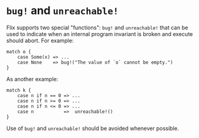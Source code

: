 # `bug!` and `unreachable!`

Flix supports two special "functions": `bug!` and
`unreachable!` that can be used to indicate when an
internal program invariant is broken and execute
should abort.
For example:

```flix
match o {
    case Some(x) => ...
    case None    => bug!("The value of `o` cannot be empty.")
}
```

As another example:

```flix
match k {
    case n if n == 0 => ...
    case n if n >= 0 => ...
    case n if n <= 0 => ...
    case n           =>  unreachable!()
}
```

Use of `bug!` and `unreachable!` should be avoided
whenever possible.
